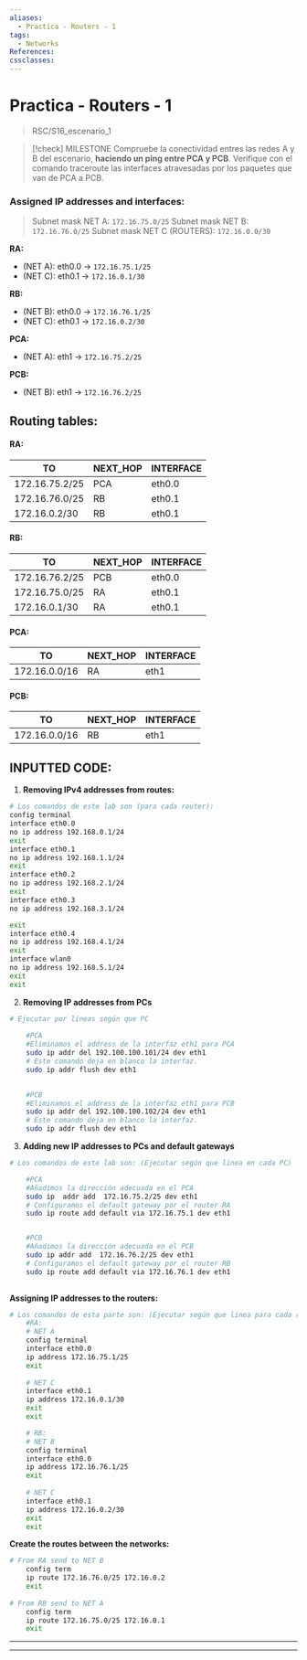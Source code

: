 ```yaml
---
aliases:
  - Practica - Routers - 1
tags:
  - Networks
References: 
cssclasses:
---
```

# Practica - Routers - 1
> RSC/S16_escenario_1

> [!check] MILESTONE 
>  Compruebe la conectividad entres las redes A y B del escenario, **haciendo un ping entre PCA y PCB**. Verifique con el comando traceroute las interfaces atravesadas por los paquetes que van de PCA a PCB.

### Assigned IP addresses and interfaces:
> Subnet mask NET A: `172.16.75.0/25` 
> Subnet mask NET B: `172.16.76.0/25` 
> Subnet mask NET C (ROUTERS): `172.16.0.0/30` 


**RA:**
+ (NET A): eth0.0 → `172.16.75.1/25` 
+ (NET C): eth0.1 → `172.16.0.1/30` 

**RB:**
+ (NET B): eth0.0 → `172.16.76.1/25`
+ (NET C): eth0.1 → `172.16.0.2/30` 

**PCA:** 
+ (NET A): eth1 → `172.16.75.2/25` 

**PCB:**
+ (NET B): eth1 → `172.16.76.2/25`

## Routing tables: 

#### RA:

| TO             | NEXT_HOP | INTERFACE |
| -------------- | -------- | --------- |
| 172.16.75.2/25 | PCA      | eth0.0    |
| 172.16.76.0/25 | RB       | eth0.1    |
| 172.16.0.2/30  | RB       | eth0.1    |
#### RB:


| TO             | NEXT_HOP | INTERFACE |
| -------------- | -------- | --------- |
| 172.16.76.2/25 | PCB      | eth0.0    |
| 172.16.75.0/25 | RA       | eth0.1    |
| 172.16.0.1/30  | RA       | eth0.1    |
#### PCA:


| TO            | NEXT_HOP | INTERFACE |
| ------------- | -------- | --------- |
| 172.16.0.0/16 | RA       | eth1      |

#### PCB:


| TO            | NEXT_HOP | INTERFACE |
| ------------- | -------- | --------- |
| 172.16.0.0/16 | RB       | eth1      |



## INPUTTED CODE: 
1. **Removing IPv4 addresses from routes:**
```sh
# Los comandos de este lab son (para cada router): 
config terminal
interface eth0.0
no ip address 192.168.0.1/24
exit
interface eth0.1
no ip address 192.168.1.1/24
exit
interface eth0.2
no ip address 192.168.2.1/24
exit 
interface eth0.3 
no ip address 192.168.3.1/24

exit
interface eth0.4
no ip address 192.168.4.1/24
exit
interface wlan0
no ip address 192.168.5.1/24
exit 
exit
```

2. **Removing IP addresses from PCs**
```sh
# Ejecutar por lineas según que PC
 
	#PCA
	#Eliminamos el address de la interfaz eth1 para PCA
	sudo ip addr del 192.100.100.101/24 dev eth1
	# Este comando deja en blanco la interfaz. 
	sudo ip addr flush dev eth1

	
	#PCB
	#Eliminamos el address de la interfaz eth1 para PCB
	sudo ip addr del 192.100.100.102/24 dev eth1
	# Este comando deja en blanco la interfaz. 
	sudo ip addr flush dev eth1

```

3. **Adding new  IP addresses to PCs and default gateways**
```sh
# Los comandos de este lab son: (Ejecutar según que linea en cada PC)

	#PCA
	#Añadimos la dirección adecuada en el PCA
	sudo ip  addr add  172.16.75.2/25 dev eth1
	# Configuramos el default gateway por el router RA
	sudo ip route add default via 172.16.75.1 dev eth1


	#PCB
	#Añadimos la dirección adecuada en el PCB
	sudo ip addr add  172.16.76.2/25 dev eth1
	# Configuramos el default gateway por el router RB
	sudo ip route add default via 172.16.76.1 dev eth1
	

```

**Assigning IP addresses to the routers:**
```sh
# Los comandos de esta parte son: (Ejecutar según que linea para cada router)
	#RA: 
	# NET A
	config terminal
	interface eth0.0
	ip address 172.16.75.1/25
	exit
	
	# NET C
	interface eth0.1
	ip address 172.16.0.1/30
	exit 
	exit

	# RB:
	# NET B
	config terminal 
	interface eth0.0
	ip address 172.16.76.1/25
	exit
	
	# NET C
	interface eth0.1
	ip address 172.16.0.2/30
	exit
	exit
```

**Create the routes between the networks:**

```sh
# From RA send to NET B
	config term
	ip route 172.16.76.0/25 172.16.0.2
	exit
	
# From RB send to NET A
	config term 
	ip route 172.16.75.0/25 172.16.0.1
	exit
```

***
***